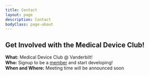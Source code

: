 ```yaml
---
title: Contact
layout: page
description: Contact
bodyClass: page-about
---
```


## Get Involved with the Medical Device Club!

__What:__ Medical Device Club @ Vanderbilt! \
__Who:__ Signup to be a [member](https://redcap.vumc.org/surveys/?s=WRFNCANTMD7NDR4R) and start developing! \
__When and Where:__ Meeting time will be announced soon